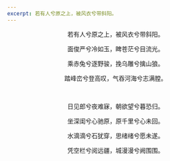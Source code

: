 ```yaml
---
excerpt: 若有人兮原之上，被风衣兮带斜阳。
---
```

<center>
<p>若有人兮原之上，被风衣兮带斜阳。</p>
<p>面俊严兮冷如玉，睥苍茫兮目流光。</p>
<p>乘赤兔兮逐野骏，挽乌雕兮擒山狼。</p>
<p>踏峰峦兮登高叹，气吞河海兮志满膛。</p>
<br>
<p>日见郎兮夜难寐，朝欲望兮暮恐归。</p>
<p>坐深闺兮心驰原，原千里兮心未回。</p>
<p>水滴滴兮石犹穿，思绪绪兮愿未遂。</p>
<p>凭空栏兮阅远疆，城漫漫兮阙围围。</p>
<center>